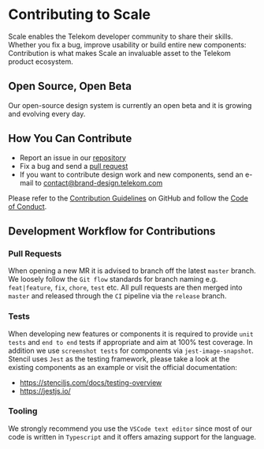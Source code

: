 # Contributing to Scale

Scale enables the Telekom developer community to share their skills. Whether you fix a bug, improve usability or build entire new components: Contribution is what makes Scale an invaluable asset to the Telekom product ecosystem.

## Open Source, Open Beta

Our open-source design system is currently an open beta and it is growing and evolving every day.

## How You Can Contribute

- Report an issue in our [repository](https://github.com/telekom/scale/issues)
- Fix a bug and send a [pull request](https://github.com/telekom/scale/pulls)
- If you want to contribute design work and new components, send an e-mail to <a href="mailto:contact@brand-design.telekom.com">contact@brand-design.telekom.com</a>

Please refer to the [Contribution Guidelines](https://github.com/telekom/scale/blob/master/CONTRIBUTING.md) on GitHub and follow the [Code of Conduct](https://github.com/telekom/scale/blob/master/CODE_OF_CONDUCT.md).

## Development Workflow for Contributions

### Pull Requests

When opening a new MR it is advised to branch off the latest `master` branch. We loosely follow the `Git flow` standards for branch naming e.g. `feat|feature`, `fix`, `chore`, `test` etc. All pull requests are then merged into `master` and released through the `CI` pipeline via the `release` branch.

### Tests

When developing new features or components it is required to provide `unit tests` and `end to end` tests if appropriate and aim at 100% test coverage. In addition we use `screenshot tests` for components via `jest-image-snapshot`. Stencil uses `Jest` as the testing framework, please take a look at the existing components as an example or visit the official documentation:

- https://stenciljs.com/docs/testing-overview
- https://jestjs.io/

### Tooling

We strongly recommend you use the `VSCode text editor` since most of our code is written in `Typescript` and it offers amazing support for the language.